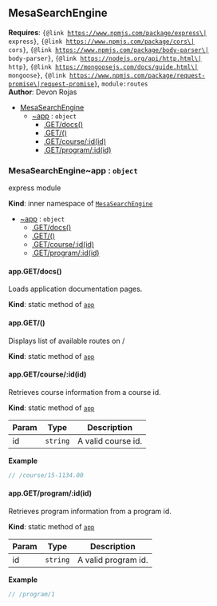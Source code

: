 <a name="module_MesaSearchEngine"></a>

## MesaSearchEngine
**Requires**: <code>{@link https://www.npmjs.com/package/express\| express}</code>, <code>{@link https://www.npmjs.com/package/cors\| cors}</code>, <code>{@link https://www.npmjs.com/package/body-parser\| body-parser}</code>, <code>{@link https://nodejs.org/api/http.html\| http}</code>, <code>{@link https://mongoosejs.com/docs/guide.html\| mongoose}</code>, <code>{@link https://www.npmjs.com/package/request-promise\|request-promise}</code>, <code>module:routes</code>  
**Author**: Devon Rojas  

* [MesaSearchEngine](#module_MesaSearchEngine)
    * [~app](#module_MesaSearchEngine..app) : <code>object</code>
        * [.GET/docs()](#module_MesaSearchEngine..app.GET/docs)
        * [.GET/()](#module_MesaSearchEngine..app.GET/)
        * [.GET/course/:id(id)](#module_MesaSearchEngine..app.GET/course/_id)
        * [.GET/program/:id(id)](#module_MesaSearchEngine..app.GET/program/_id)

<a name="module_MesaSearchEngine..app"></a>

### MesaSearchEngine~app : <code>object</code>
express module

**Kind**: inner namespace of [<code>MesaSearchEngine</code>](#module_MesaSearchEngine)  

* [~app](#module_MesaSearchEngine..app) : <code>object</code>
    * [.GET/docs()](#module_MesaSearchEngine..app.GET/docs)
    * [.GET/()](#module_MesaSearchEngine..app.GET/)
    * [.GET/course/:id(id)](#module_MesaSearchEngine..app.GET/course/_id)
    * [.GET/program/:id(id)](#module_MesaSearchEngine..app.GET/program/_id)

<a name="module_MesaSearchEngine..app.GET/docs"></a>

#### app.GET/docs()
Loads application documentation pages.

**Kind**: static method of [<code>app</code>](#module_MesaSearchEngine..app)  
<a name="module_MesaSearchEngine..app.GET/"></a>

#### app.GET/()
Displays list of available routes on /

**Kind**: static method of [<code>app</code>](#module_MesaSearchEngine..app)  
<a name="module_MesaSearchEngine..app.GET/course/_id"></a>

#### app.GET/course/:id(id)
Retrieves course information from a course id.

**Kind**: static method of [<code>app</code>](#module_MesaSearchEngine..app)  

| Param | Type | Description |
| --- | --- | --- |
| id | <code>string</code> | A valid course id. |

**Example**  
```js
// /course/15-1134.00
```
<a name="module_MesaSearchEngine..app.GET/program/_id"></a>

#### app.GET/program/:id(id)
Retrieves program information from a program id.

**Kind**: static method of [<code>app</code>](#module_MesaSearchEngine..app)  

| Param | Type | Description |
| --- | --- | --- |
| id | <code>string</code> | A valid program id. |

**Example**  
```js
// /program/1
```
